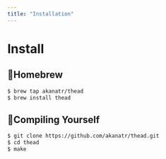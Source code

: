 ```yaml
---
title: "Installation"
---
```


# Install

## 🍺Homebrew

```sh
$ brew tap akanatr/thead
$ brew install thead
```

## 💪Compiling Yourself
```sh
$ git clone https://github.com/akanatr/thead.git
$ cd thead
$ make 
```